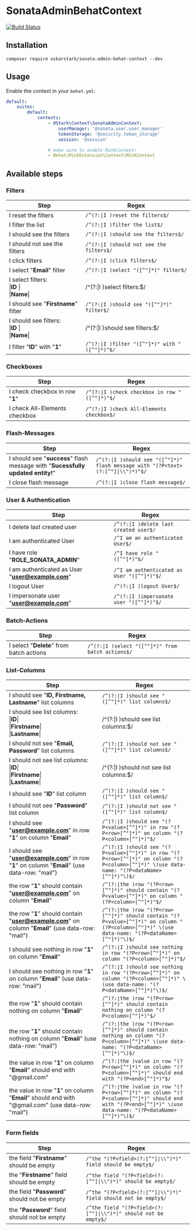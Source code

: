 # SonataAdminBehatContext

[![Build Status](https://travis-ci.org/OskarStark/SonataAdminBehatContext.svg?branch=master)](https://travis-ci.org/OskarStark/SonataAdminBehatContext)

## Installation

```console
composer require oskarstark/sonata-admin-behat-context --dev
```

## Usage
Enable the context in your `behat.yml`:

```yaml
default:
    suites:
        default:
            contexts:
                - OStark\Context\SonataAdminContext:
                    userManager: '@sonata.user.user_manager'
                    tokenStorage: '@security.token_storage'
                    session: '@session'

                # make sure to enable MinkContext!
                - Behat\MinkExtension\Context\MinkContext
```

## Available steps

### Filters

| Step | Regex |
| --- | --- |
| I reset the filters | `/^(?:\|I )reset the filters$/` |
| I filter the list | `/^(?:\|I )filter the list$/` |
| I should see the filters | `/^(?:\|I )should see the filters$/` |
| I should not see the filters | `/^(?:\|I )should not see the filters$/` |
| I click filters | `/^(?:\|I )click filters$/` |
| I select "**Email**" filter | `/^(?:\|I )select "([^"]*)" filter$/` |
| I select filters:<br>\|**ID**   \|<br>\|**Name**\| | /^(?:\|I )select filters:$/ |
| I should see "**Firstname**" filter | `/^(?:\|I )should see "([^"]*)" filter$/` |
| I should see filters:<br>\|**ID**   \|<br>\|**Name**\| | /^(?:\|I )should see filters:$/ |
| I filter "**ID**" with "**1**" | `/^(?:\|I )filter "([^"]*)" with "([^"]*)"$/` |

### Checkboxes

| Step | Regex |
| --- | --- |
| I check checkbox in row "**1**" | `/^(?:\|I )check checkbox in row "([^"]*)"$/` |
| I check All-Elements checkbox | `/^(?:\|I )check All-Elements checkbox$/` |

### Flash-Messages

| Step | Regex |
| --- | --- |
| I should see "**success**" flash message with "**Sucessfully updated entity!**" | `/^(?:\|I )should see "([^"]*)" flash message with "(?P<text>(?:[^"]\|\\")*)"$/` |
| I close flash message | `/^(?:\|I )close flash message$/` |

### User & Authentication

| Step | Regex |
| --- | --- |
| I delete last created user | `/^(?:\|I )delete last created user$/` |
| I am authenticated User | `/^I am an authenticated User$/` |
| I have role "**ROLE_SONATA_ADMIN**" | `/^I have role "([^"]*)"$/` |
| I am authenticated as User "**user@example.com**" | `/^I am authenticated as User "([^"]*)"$/` |
| I logout User | `/^(?:\|I )logout User$/` |
| I impersonate user "**user@example.com**" | `/^(?:\|I )impersonate user "([^"]*)"$/` |

### Batch-Actions

| Step | Regex |
| --- | --- |
| I select "**Delete**" from batch actions | `/^(?:\|I )select "([^"]*)" from batch actions$/` |

### List-Columns

| Step | Regex |
| --- | --- |
| I should see "**ID, Firstname, Lastname**" list columns | `/^(?:\|I )should see "([^"]*)" list columns$/` |
| I should see list columns:<br>\|**ID**\|<br>\|**Firstname**\|<br>\|**Lastname**\| | /^(?:\|I )should see list columns:$/ |
| I should not see "**Email, Password**" list columns | `/^(?:\|I )should not see "([^"]*)" list columns$/` |
| I should not see list columns:<br>\|**ID**\|<br>\|**Firstname**\|<br>\|**Lastname**\| | /^(?:\|I )should not see list columns:$/ |
| I should see "**ID**" list column |`/^(?:\|I )should see "([^"]*)" list column$/`|
| I should not see "**Password**" list column |`/^(?:\|I )should not see "([^"]*)" list column$/`|
| I should see "**user@example.com**" in row "**1**" on column "**Email**"| `/^(?:\|I )should see "(?P<value>[^"]*)" in row "(?P<row>[^"]*)" on column "(?P<column>[^"]*)"$/` |
| I should see "**user@example.com**" in row "**1**" on column "**Email**" (use data-row: "mail")| `/^(?:\|I )should see "(?P<value>[^"]*)" in row "(?P<row>[^"]*)" on column "(?P<column>[^"]*)" \(use data-name: "(?P<dataName>[^"]*)"\)$/` |
| the row "**1**" should contain "**user@example.com**" on column "**Email**"| `/^(?:\|the )row "(?P<row>[^"]*)" should contain "(?P<value>[^"]*)" on column "(?P<column>[^"]*)"$/` |
| the row "**1**" should contain "**user@example.com**" on column "**Email**" (use data-row: "mail")| `/^(?:\|the )row "(?P<row>[^"]*)" should contain "(?P<value>[^"]*)" on column "(?P<column>[^"]*)" \(use data-name: "(?P<dataName>[^"]*)"\)$/` |
| I should see nothing in row "**1**" on column "**Email**"| `/^(?:\|I )should see nothing in row "(?P<row>[^"]*)" on column "(?P<column>[^"]*)"$/` |
| I should see nothing in row "**1**" on column "**Email**" (use data-row: "mail")| `/^(?:\|I )should see nothing in row "(?P<row>[^"]*)" on column "(?P<column>[^"]*)" \(use data-name: "(?P<dataName>[^"]*)"\)$/` |
| the row "**1**" should contain nothing on column "**Email**"| `/^(?:\|the )row "(?P<row>[^"]*)" should contain nothing on column "(?P<column>[^"]*)"$/` |
| the row "**1**" should contain nothing on column "**Email**" (use data-row: "mail")| `/^(?:\|the )row "(?P<row>[^"]*)" should contain nothing on column "(?P<column>[^"]*)" \(use data-name: "(?P<dataName>[^"]*)"\)$/` |
| the value in row "**1**" on column "**Email**" should end with "@gmail.com"| `/^(?:\|the )value in row "(?P<row>[^"]*)" on column "(?P<column>[^"]*)" should end with "(?P<end>[^"]*)"$/` |
| the value in row "**1**" on column "**Email**" should end with "@gmail.com" (use data-row: "mail")| `/^(?:\|the )value in row "(?P<row>[^"]*)" on column "(?P<column>[^"]*)" should end with "(?P<end>[^"]*)" \(use data-name: "(?P<dataName>[^"]*)"\)$/` |


### Form fields

| Step | Regex |
| --- | --- |
| the field "**Firstname**" should be empty | `/^the "(?P<field>(?:[^"]\|\\")*)" field should be empty$/` |
| the "**Firstname**" field should be empty | `/^the field "(?P<field>(?:[^"]\|\\")*)" should be empty$/` |
| the field "**Password**" should not be empty | `/^the "(?P<field>(?:[^"]\|\\")*)" field should not be empty$/` |
| the "**Password**" field should not be empty | `/^the field "(?P<field>(?:[^"]\|\\")*)" should not be empty$/` |
